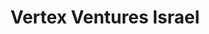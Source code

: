---
layout: firm_page
title: "Vertex Ventures Israel"
id: "vertexventures.co.il"
permalink: "/vertexventuresisraelvertexventures.co.il/"
website: "https://www.vertexventures.co.il"
offices: "Tel Aviv-Yafo (Israel)"
investment_stages: "Seed, Series A, Series B"
portfolio_companies: "Actelis Networks, Innoviz Technologies, Own Company, Dynamic Yield, CyberArk, Waze, SolarEdge Technologiesa, Adaptive Shield, Kryon, Spot"
portfolio_link: "https://www.vertexventures.co.il/#portfolio"
investment_markets: "Enterprise SaaS, Vertical SaaS, Cyber Security, AI, Climate Tech, Commerce, Communications, Consumer, Defense, DevTools, Digital Health, FinOps, FinTech, GenAI, HRTech, Impact, Industrial, InsureTech, Learning & Development, Media & Communication, Quantum, Semiconductors"
founded_year: "1997"
description: "Vertex Ventures Israel partners with global-minded entrepreneurs disrupting large markets. They invest cross-verticals from Seed to B stages, supporting founders with their experience and network to become industry leaders."
linkedin: "https://www.linkedin.com/company/vertex-ventures-israel/"
twitter: "https://twitter.com/VertexVentures"
instagram: ""
team_page: "https://www.vertexventures.co.il/#team"
investor_type: "Venture Capital"
crunchbase: "https://www.crunchbase.com/organization/vertex-ventures-israel"
pitchbook: "https://pitchbook.com/profiles/investor/11328-67"

# SEO Optimization
meta_title: "Vertex Ventures Israel - VC Firm - projectstartups.com"
meta_description: "Vertex Ventures Israel, Vertex Ventures Israel partners with global-minded entrepreneurs disrupting large markets. They invest cross-verticals from Seed to B stages, supporti..."
meta_keywords: "Vertex Ventures Israel, Enterprise SaaS, Vertical SaaS, Cyber Security, AI, Climate Tech, Commerce, Communications, Consumer, Defense, DevTools, Digital Health, FinOps, FinTech, GenAI, HRTech, Impact, Industrial, InsureTech, Learning & Development, Media & Communication, Quantum, Semiconductors, VC firm, venture capital, startup investor, projectstartups.com"
canonical_url: "https://vc.projectstartups.com/vertexventuresisraelvertexventures.co.il/"
---